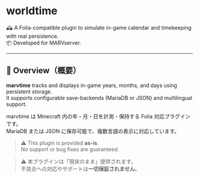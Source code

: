 # worldtime

🕰️ A Folia-compatible plugin to simulate in-game calendar and timekeeping with real persistence.  
📦 Developed for MARVserver.

---

## 📝 Overview（概要）

**marvtime** tracks and displays in-game years, months, and days using persistent storage.  
It supports configurable save-backends (MariaDB or JSON) and multilingual support.

marvtime は Minecraft 内の年・月・日を計測・保持する Folia 対応プラグインです。  
MariaDB または JSON に保存可能で、複数言語の表示に対応しています。

> ⚠️ This plugin is provided **as-is**.  
> No support or bug fixes are guaranteed.

> ⚠️ 本プラグインは「現状のまま」提供されます。  
> 不具合への対応やサポートは**一切保証されません**。
